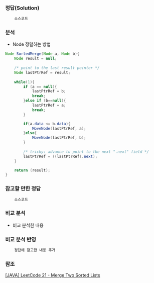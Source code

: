 ###   정답(Solution)
```java
    소스코드
```

###   분석
-   Node 정렬하는 방법

```java
Node SortedMerge(Node a, Node b){
    Node result = null;
        
    /* point to the last result pointer */
    Node lastPtrRef = result;
        
    while(1){
        if (a == null){
            lastPtrRef = b;
            break;
        }else if (b==null){
            lastPtrRef = a;
            break;
        }

        if(a.data <= b.data){
            MoveNode(lastPtrRef, a);
        }else{
            MoveNode(lastPtrRef, b);
        }
        
        /* tricky: advance to point to the next ".next" field */
        lastPtrRef = ((lastPtrRef).next);
    }

    return (result);
}
```

###   참고할 만한 정답
```java
    소스코드
```

###   비교 분석
-   비교 분석한 내용

###   비교 분석 반영
```java
    정답에 참고한 내용 추가
```



### 참조
[\[JAVA\] LeetCode 21 - Merge Two Sorted Lists](https://yenny-zzang.tistory.com/42)